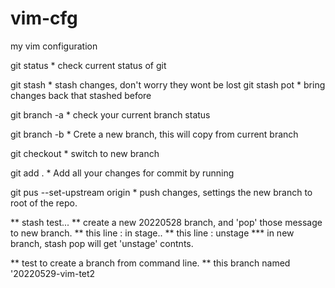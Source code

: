 # vim-cfg

my vim configuration


git status 
    * check current status of git

git stash
    * stash changes, don't worry they wont be lost
git stash pot
    * bring changes back that stashed before


git branch -a 
    * check your current branch status

git branch -b <New branch name>
    * Crete a new branch, this will copy from current branch

git checkout <New branch name>
    * switch to new branch

git add .
    * Add all your changes for commit by running

git pus --set-upstream origin <new branch name>
    * push changes, settings the new branch to root of the repo.


** stash test...
** create a new 20220528 branch, and 'pop' those message to new branch.
** this line : in stage..
** this line : unstage
*** in new branch, stash pop will get 'unstage' contnts.


** test to create a branch from command line.
** this branch named '20220529-vim-tet2

